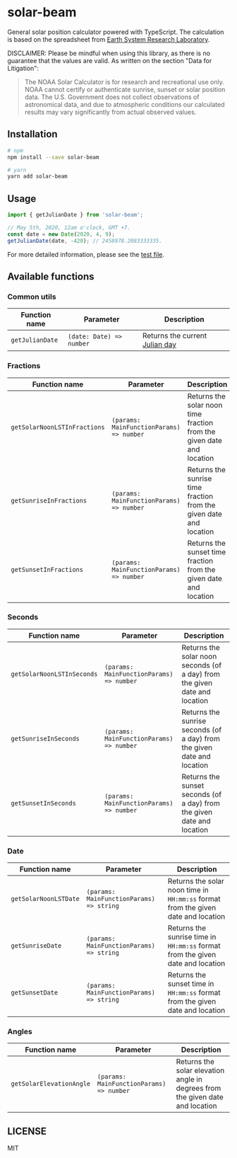 # solar-beam

General solar position calculator powered with TypeScript. The calculation is based on the spreadsheet from [Earth System Research Laboratory](https://www.esrl.noaa.gov/gmd/grad/solcalc/calcdetails.html).

DISCLAIMER: Please be mindful when using this library, as there is no guarantee that the values are valid. As written on the section "Data for Litigation":

> The NOAA Solar Calculator is for research and recreational use only. NOAA cannot certify or authenticate sunrise, sunset or solar position data. The U.S. Government does not collect observations of astronomical data, and due to atmospheric conditions our calculated results may vary significantly from actual observed values.

## Installation

```bash
# npm
npm install --save solar-beam

# yarn
yarn add solar-beam
```

## Usage

```ts
import { getJulianDate } from 'solar-beam';

// May 5th, 2020, 12am o'clock, GMT +7.
const date = new Date(2020, 4, 9);
getJulianDate(date, -420); // 2458978.2083333335.
```

For more detailed information, please see the [test file](src/index.test.ts).

## Available functions

### Common utils

| Function name   | Parameter                | Description                                                                |
| --------------- | ------------------------ | -------------------------------------------------------------------------- |
| `getJulianDate` | `(date: Date) => number` | Returns the current [Julian day](https://en.wikipedia.org/wiki/Julian_day) |

### Fractions

| Function name                | Parameter                                | Description                                                           |
| ---------------------------- | ---------------------------------------- | --------------------------------------------------------------------- |
| `getSolarNoonLSTInFractions` | `(params: MainFunctionParams) => number` | Returns the solar noon time fraction from the given date and location |
| `getSunriseInFractions`      | `(params: MainFunctionParams) => number` | Returns the sunrise time fraction from the given date and location    |
| `getSunsetInFractions`       | `(params: MainFunctionParams) => number` | Returns the sunset time fraction from the given date and location     |

### Seconds

| Function name              | Parameter                                | Description                                                                |
| -------------------------- | ---------------------------------------- | -------------------------------------------------------------------------- |
| `getSolarNoonLSTInSeconds` | `(params: MainFunctionParams) => number` | Returns the solar noon seconds (of a day) from the given date and location |
| `getSunriseInSeconds`      | `(params: MainFunctionParams) => number` | Returns the sunrise seconds (of a day) from the given date and location    |
| `getSunsetInSeconds`       | `(params: MainFunctionParams) => number` | Returns the sunset seconds (of a day) from the given date and location     |

### Date

| Function name         | Parameter                                | Description                                                                       |
| --------------------- | ---------------------------------------- | --------------------------------------------------------------------------------- |
| `getSolarNoonLSTDate` | `(params: MainFunctionParams) => string` | Returns the solar noon time in `HH:mm:ss` format from the given date and location |
| `getSunriseDate`      | `(params: MainFunctionParams) => string` | Returns the sunrise time in `HH:mm:ss` format from the given date and location    |
| `getSunsetDate`       | `(params: MainFunctionParams) => string` | Returns the sunset time in `HH:mm:ss` format from the given date and location     |

### Angles

| Function name            | Parameter                                | Description                                                                   |
| ------------------------ | ---------------------------------------- | ----------------------------------------------------------------------------- |
| `getSolarElevationAngle` | `(params: MainFunctionParams) => number` | Returns the solar elevation angle in degrees from the given date and location |

## LICENSE

MIT
